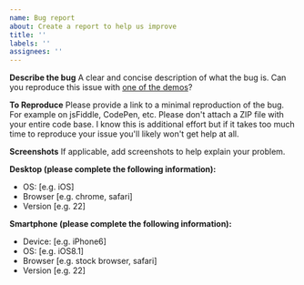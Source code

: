 ```yaml
---
name: Bug report
about: Create a report to help us improve
title: ''
labels: ''
assignees: ''
---
```


**Describe the bug**
A clear and concise description of what the bug is. Can you reproduce this issue with [one of the demos](https://gruhn.github.io/vue-qrcode-reader/demos/)?

**To Reproduce**
Please provide a link to a minimal reproduction of the bug. For example on jsFiddle, CodePen, etc. Please don't attach a ZIP file with your entire code base. I know this is additional effort but if it takes too much time to reproduce your issue you'll likely won't get help at all.

**Screenshots**
If applicable, add screenshots to help explain your problem.

**Desktop (please complete the following information):**

- OS: [e.g. iOS]
- Browser [e.g. chrome, safari]
- Version [e.g. 22]

**Smartphone (please complete the following information):**

- Device: [e.g. iPhone6]
- OS: [e.g. iOS8.1]
- Browser [e.g. stock browser, safari]
- Version [e.g. 22]
